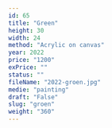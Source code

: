 ```yaml
---
id: 65
title: "Green"
height: 30
width: 24
method: "Acrylic on canvas"
year: 2022
price: "1200"
exPrice: ""
status: ""
fileName: "2022-groen.jpg"
medie: "painting"
draft: "False"
slug: "groen"
weight: "360"
---
```


